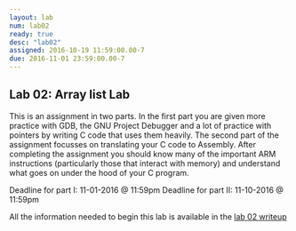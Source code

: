 ```yaml
---
layout: lab
num: lab02
ready: true
desc: "lab02"
assigned: 2016-10-19 11:59:00.00-7
due: 2016-11-01 23:59:00.00-7
---
```


## Lab 02: Array list Lab

This is an assignment in two parts. In the first part you are given more practice with GDB, the GNU Project Debugger and a lot of practice with pointers by writing C code that uses them heavily.
The second part of the assignment focusses on translating your C code to Assembly. After completing the assignment you should know many of the important ARM instructions (particularly those that interact with memory) and understand what goes on under the hood of your C program.


Deadline for part I: 11-01-2016 @ 11:59pm
Deadline for part II: 11-10-2016 @ 11:59pm

All the information needed to begin this lab is available in the [lab 02 writeup](/lab/lab02/arraylistlab.pdf) 

